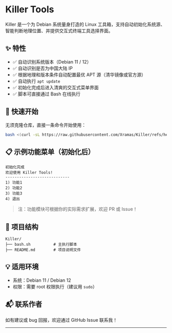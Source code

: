 # Killer Tools

Killer 是一个为 Debian 系统量身打造的 Linux 工具箱，支持自动初始化系统源、智能判断地理位置、并提供交互式终端工具选择界面。

## ✨ 特性

- ✅ 自动识别系统版本（Debian 11 / 12）
- ✅ 自动识别是否为中国大陆 IP
- ✅ 根据地理和版本条件自动配置最优 APT 源（清华镜像或官方源）
- ✅ 自动执行 `apt update`
- ✅ 初始化完成后进入清爽的交互式菜单界面
- ✅ 脚本可直接通过 Bash 在线执行

## 🚀 快速开始

无须克隆仓库，直接一条命令开始使用：

```bash
bash <(curl -sL https://raw.githubusercontent.com/Xramas/Killer/refs/heads/master/bash.sh)
````

## 📋 示例功能菜单（初始化后）

```text
初始化完成
欢迎使用 Killer Tools!
----------------------------
1) 功能1
2) 功能2
3) 功能3
4) 退出
```

> 注：功能模块可根据你的实际需求扩展，欢迎 PR 或 Issue！

## 📂 项目结构

```
Killer/
├── bash.sh          # 主执行脚本
├── README.md        # 项目说明文件
```

## 💡 适用环境

* 系统：Debian 11 / Debian 12
* 权限：需要 root 权限执行（建议用 `sudo`）

## 📬 联系作者

如有建议或 bug 回报，欢迎通过 GitHub Issue 联系我！

---
